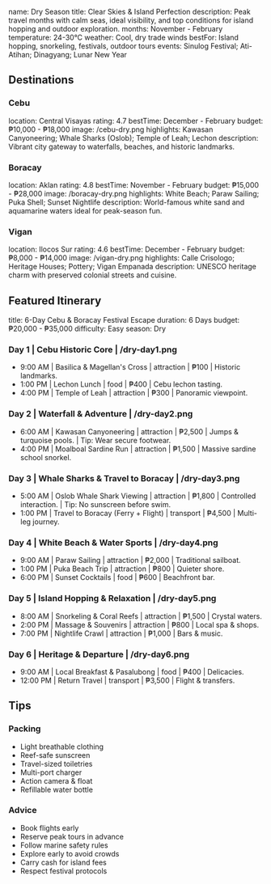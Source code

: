 name: Dry Season
title: Clear Skies & Island Perfection
description: Peak travel months with calm seas, ideal visibility, and top conditions for island hopping and outdoor exploration.
months: November - February
temperature: 24-30°C
weather: Cool, dry trade winds
bestFor: Island hopping, snorkeling, festivals, outdoor tours
events: Sinulog Festival; Ati-Atihan; Dinagyang; Lunar New Year

## Destinations

### Cebu
location: Central Visayas
rating: 4.7
bestTime: December - February
budget: ₱10,000 - ₱18,000
image: /cebu-dry.png
highlights: Kawasan Canyoneering; Whale Sharks (Oslob); Temple of Leah; Lechon
description:
Vibrant city gateway to waterfalls, beaches, and historic landmarks.

### Boracay
location: Aklan
rating: 4.8
bestTime: November - February
budget: ₱15,000 - ₱28,000
image: /boracay-dry.png
highlights: White Beach; Paraw Sailing; Puka Shell; Sunset Nightlife
description:
World-famous white sand and aquamarine waters ideal for peak-season fun.

### Vigan
location: Ilocos Sur
rating: 4.6
bestTime: December - February
budget: ₱8,000 - ₱14,000
image: /vigan-dry.png
highlights: Calle Crisologo; Heritage Houses; Pottery; Vigan Empanada
description:
UNESCO heritage charm with preserved colonial streets and cuisine.

## Featured Itinerary
title: 6-Day Cebu & Boracay Festival Escape
duration: 6 Days
budget: ₱20,000 - ₱35,000
difficulty: Easy
season: Dry

### Day 1 | Cebu Historic Core | /dry-day1.png
- 9:00 AM | Basilica & Magellan's Cross | attraction | ₱100 | Historic landmarks.
- 1:00 PM | Lechon Lunch | food | ₱400 | Cebu lechon tasting.
- 4:00 PM | Temple of Leah | attraction | ₱300 | Panoramic viewpoint.

### Day 2 | Waterfall & Adventure | /dry-day2.png
- 6:00 AM | Kawasan Canyoneering | attraction | ₱2,500 | Jumps & turquoise pools. | Tip: Wear secure footwear.
- 4:00 PM | Moalboal Sardine Run | attraction | ₱1,500 | Massive sardine school snorkel.

### Day 3 | Whale Sharks & Travel to Boracay | /dry-day3.png
- 5:00 AM | Oslob Whale Shark Viewing | attraction | ₱1,800 | Controlled interaction. | Tip: No sunscreen before swim.
- 1:00 PM | Travel to Boracay (Ferry + Flight) | transport | ₱4,500 | Multi-leg journey.

### Day 4 | White Beach & Water Sports | /dry-day4.png
- 9:00 AM | Paraw Sailing | attraction | ₱2,000 | Traditional sailboat.
- 1:00 PM | Puka Beach Trip | attraction | ₱800 | Quieter shore.
- 6:00 PM | Sunset Cocktails | food | ₱600 | Beachfront bar.

### Day 5 | Island Hopping & Relaxation | /dry-day5.png
- 8:00 AM | Snorkeling & Coral Reefs | attraction | ₱1,500 | Crystal waters.
- 2:00 PM | Massage & Souvenirs | attraction | ₱800 | Local spa & shops.
- 7:00 PM | Nightlife Crawl | attraction | ₱1,000 | Bars & music.

### Day 6 | Heritage & Departure | /dry-day6.png
- 9:00 AM | Local Breakfast & Pasalubong | food | ₱400 | Delicacies.
- 12:00 PM | Return Travel | transport | ₱3,500 | Flight & transfers.

## Tips

### Packing
- Light breathable clothing
- Reef-safe sunscreen
- Travel-sized toiletries
- Multi-port charger
- Action camera & float
- Refillable water bottle

### Advice
- Book flights early
- Reserve peak tours in advance
- Follow marine safety rules
- Explore early to avoid crowds
- Carry cash for island fees
- Respect festival protocols
